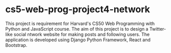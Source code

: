 # cs5-web-prog-project4-network

This project is requirement for Harvard's CS50 Web Programming with Python and JavaScript course.  The aim of this project is to design a Twitter-like social ntwork website for making posts and following users.  The application is developed using Django Python Framework, React and Bootstrap.
